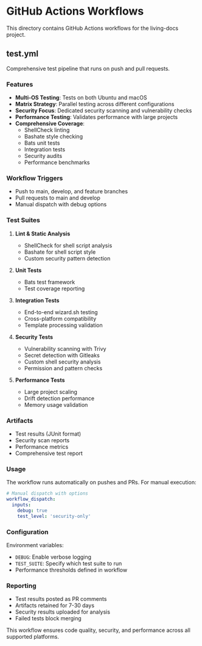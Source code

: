 # GitHub Actions Workflows

This directory contains GitHub Actions workflows for the living-docs project.

## test.yml

Comprehensive test pipeline that runs on push and pull requests.

### Features

- **Multi-OS Testing**: Tests on both Ubuntu and macOS
- **Matrix Strategy**: Parallel testing across different configurations
- **Security Focus**: Dedicated security scanning and vulnerability checks
- **Performance Testing**: Validates performance with large projects
- **Comprehensive Coverage**:
  - ShellCheck linting
  - Bashate style checking
  - Bats unit tests
  - Integration tests
  - Security audits
  - Performance benchmarks

### Workflow Triggers

- Push to main, develop, and feature branches
- Pull requests to main and develop
- Manual dispatch with debug options

### Test Suites

1. **Lint & Static Analysis**
   - ShellCheck for shell script analysis
   - Bashate for shell script style
   - Custom security pattern detection

2. **Unit Tests**
   - Bats test framework
   - Test coverage reporting

3. **Integration Tests**
   - End-to-end wizard.sh testing
   - Cross-platform compatibility
   - Template processing validation

4. **Security Tests**
   - Vulnerability scanning with Trivy
   - Secret detection with Gitleaks
   - Custom shell security analysis
   - Permission and pattern checks

5. **Performance Tests**
   - Large project scaling
   - Drift detection performance
   - Memory usage validation

### Artifacts

- Test results (JUnit format)
- Security scan reports
- Performance metrics
- Comprehensive test report

### Usage

The workflow runs automatically on pushes and PRs. For manual execution:

```yaml
# Manual dispatch with options
workflow_dispatch:
  inputs:
    debug: true
    test_level: 'security-only'
```

### Configuration

Environment variables:
- `DEBUG`: Enable verbose logging
- `TEST_SUITE`: Specify which test suite to run
- Performance thresholds defined in workflow

### Reporting

- Test results posted as PR comments
- Artifacts retained for 7-30 days
- Security results uploaded for analysis
- Failed tests block merging

This workflow ensures code quality, security, and performance across all supported platforms.